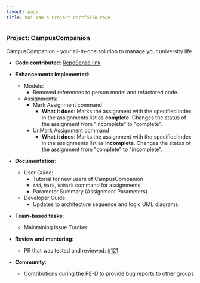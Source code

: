 ```yaml
---
layout: page
title: Wai Yan's Project Portfolio Page
---
```


### Project: CampusCompanion

CampusCompanion - your all-in-one solution to manage your university life.

* **Code contributed**: [RepoSense link](https://nus-cs2103-ay2324s1.github.io/tp-dashboard/?search=jellywaiyan&breakdown=true)

* **Enhancements implemented**:
  * Models: 
    * Removed references to person model and refactored code.
  * Assignments:
    * Mark Assignment command
      * **What it does**: Marks the assignment with the specified index in the assignments list as **complete**. Changes the status of the assignment from "incomplete" to "complete".
    * UnMark Assignment command
      * **What it does**: Marks the assignment with the specified index in the assignments list as **incomplete**. Changes the status of the assignment from "complete" to "incomplete".

* **Documentation**:
  * User Guide:
    * Tutorial for new users of CampusCompanion
    * `Add`, `Mark`, `UnMark` command for assignments
    * Parameter Summary (Assignment Parameters)
  * Developer Guide:
    * Updates to architecture sequence and logic UML diagrams.

* **Team-based tasks**:
  * Maintaining Issue Tracker

* **Review and mentoring**:
  * PR that was tested and reviewed: [#121](https://github.com/AY2324S1-CS2103T-T12-3/tp/pull/121)

* **Community**:
  * Contributions during the PE-D to provide bug reports to other groups
